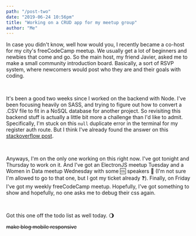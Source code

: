 ```yaml
---
path: "/post-two"
date: "2019-06-24 10:56pm"
title: "Working on a CRUD app for my meetup group"
author: "Me"
---
```


In case you didn't know, well how would you, I recently became a co-host for my city's freeCodeCamp meetup.
We usually get a lot of beginners and newbies that come and go. So the main host, my friend Javier, asked me
to make a small community introduction board. Basically, a sort of RSVP system, where newcomers would post
who they are and their goals with coding.

<br/>

It's been a good two weeks since I worked on the backend with Node. I've been focusing heavily on SASS, and trying to figure out how to convert a .CSV file to fit in a NoSQL database for another project. So revisiting this backend stuff is actually a little bit more a challenge than I'd like to admit. Specifically, I'm stuck on this `null` duplicate error in the terminal for my register auth route. But I think I've already found the answer on this [stackoverflow post](https://stackoverflow.com/questions/24430220/e11000-duplicate-key-error-index-in-mongodb-mongoose).

<br/>

Anyways, I'm on the only one working on this right now. I've got tonight and Thursday to work on it. And I've got an ElectronJS meetup Tuesday and a Women in Data meetup Wednesday with some :cool: speakers :woman: (I'm not sure I'm allowed to go to that one, but I got my ticket already :question:). Finally, on Friday I've got my weekly freeCodeCamp meetup. Hopefully, I've got something to show and hopefully, no one asks me to debug their css again.

<br/>

Got this one off the todo list as well today. :waning_gibbous_moon:

~~make blog mobile responsive~~